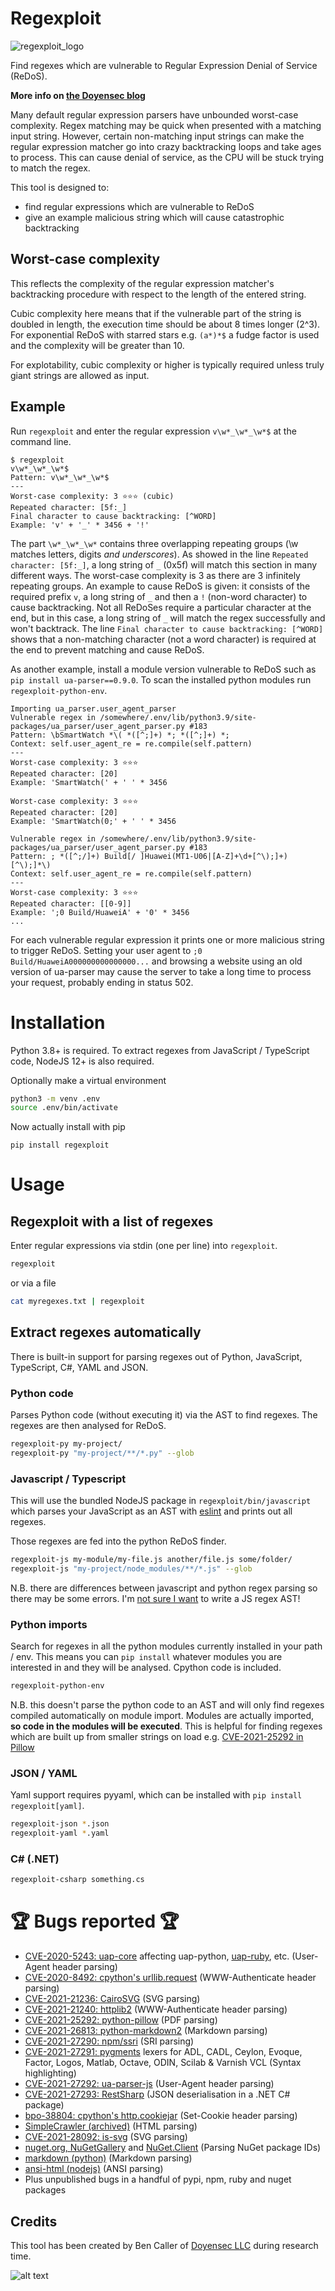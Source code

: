 # Regexploit

![regexploit_logo](https://user-images.githubusercontent.com/6027823/110626827-7f46db80-81a1-11eb-9a3d-3e3376bd9a4f.png)

Find regexes which are vulnerable to Regular Expression Denial of Service (ReDoS).

**More info on [the Doyensec blog](https://blog.doyensec.com/2021/03/11/regexploit.html)**

Many default regular expression parsers have unbounded worst-case complexity. Regex matching may be quick when presented with a matching input string. However, certain non-matching input strings can make the regular expression matcher go into crazy backtracking loops and take ages to process. This can cause denial of service, as the CPU will be stuck trying to match the regex.

This tool is designed to:
*  find regular expressions which are vulnerable to ReDoS
*  give an example malicious string which will cause catastrophic backtracking

## Worst-case complexity

This reflects the complexity of the regular expression matcher's backtracking procedure with respect to the length of the entered string.

Cubic complexity here means that if the vulnerable part of the string is doubled in length, the execution time should be about 8 times longer (2^3).
For exponential ReDoS with starred stars e.g. `(a*)*$` a fudge factor is used and the complexity will be greater than 10.

For explotability, cubic complexity or higher is typically required unless truly giant strings are allowed as input.

## Example

Run `regexploit` and enter the regular expression `v\w*_\w*_\w*$` at the command line.

```
$ regexploit
v\w*_\w*_\w*$
Pattern: v\w*_\w*_\w*$
---
Worst-case complexity: 3 ⭐⭐⭐ (cubic)
Repeated character: [5f:_]
Final character to cause backtracking: [^WORD]
Example: 'v' + '_' * 3456 + '!'
```

The part `\w*_\w*_\w*` contains three overlapping repeating groups (\w matches letters, digits *and underscores*). As showed in the line `Repeated character: [5f:_]`, a long string of `_` (0x5f) will match this section in many different ways. The worst-case complexity is 3 as there are 3 infinitely repeating groups. An example to cause ReDoS is given: it consists of the required prefix `v`, a long string of `_` and then a `!` (non-word character) to cause backtracking. Not all ReDoSes require a particular character at the end, but in this case, a long string of `_` will match the regex successfully and won't backtrack. The line `Final character to cause backtracking: [^WORD]` shows that a non-matching character (not a word character) is required at the end to prevent matching and cause ReDoS.

As another example, install a module version vulnerable to ReDoS such as `pip install ua-parser==0.9.0`.
To scan the installed python modules run `regexploit-python-env`.

```
Importing ua_parser.user_agent_parser
Vulnerable regex in /somewhere/.env/lib/python3.9/site-packages/ua_parser/user_agent_parser.py #183
Pattern: \bSmartWatch *\( *([^;]+) *; *([^;]+) *;
Context: self.user_agent_re = re.compile(self.pattern)
---
Worst-case complexity: 3 ⭐⭐⭐
Repeated character: [20]
Example: 'SmartWatch(' + ' ' * 3456

Worst-case complexity: 3 ⭐⭐⭐
Repeated character: [20]
Example: 'SmartWatch(0;' + ' ' * 3456

Vulnerable regex in /somewhere/.env/lib/python3.9/site-packages/ua_parser/user_agent_parser.py #183
Pattern: ; *([^;/]+) Build[/ ]Huawei(MT1-U06|[A-Z]+\d+[^\);]+)[^\);]*\)
Context: self.user_agent_re = re.compile(self.pattern)
---
Worst-case complexity: 3 ⭐⭐⭐
Repeated character: [[0-9]]
Example: ';0 Build/HuaweiA' + '0' * 3456
...
```

For each vulnerable regular expression it prints one or more malicious string to trigger ReDoS. Setting your user agent to `;0 Build/HuaweiA000000000000000...` and browsing a website using an old version of ua-parser may cause the server to take a long time to process your request, probably ending in status 502.

# Installation

Python 3.8+ is required. To extract regexes from JavaScript / TypeScript code, NodeJS 12+ is also required.

Optionally make a virtual environment

```bash
python3 -m venv .env
source .env/bin/activate
```

Now actually install with pip

```
pip install regexploit
```

# Usage

## Regexploit with a list of regexes

Enter regular expressions via stdin (one per line) into `regexploit`.

```bash
regexploit
```

or via a file

```bash
cat myregexes.txt | regexploit
```

## Extract regexes automatically

There is built-in support for parsing regexes out of Python, JavaScript, TypeScript, C#, YAML and JSON.
### Python code

Parses Python code (without executing it) via the AST to find regexes. The regexes are then analysed for ReDoS.

```bash
regexploit-py my-project/
regexploit-py "my-project/**/*.py" --glob
```
### Javascript / Typescript

This will use the bundled NodeJS package in `regexploit/bin/javascript` which parses your JavaScript as an AST with [eslint](https://github.com/typescript-eslint/typescript-eslint/tree/master/packages/parser) and prints out all regexes.

Those regexes are fed into the python ReDoS finder.

```bash
regexploit-js my-module/my-file.js another/file.js some/folder/
regexploit-js "my-project/node_modules/**/*.js" --glob
```

N.B. there are differences between javascript and python regex parsing so there may be some errors. I'm [not sure I want](https://hackernoon.com/the-madness-of-parsing-real-world-javascript-regexps-d9ee336df983) to write a JS regex AST!

### Python imports

Search for regexes in all the python modules currently installed in your path / env. This means you can `pip install` whatever modules you are interested in and they will be analysed. Cpython code is included.

```bash
regexploit-python-env
```

N.B. this doesn't parse the python code to an AST and will only find regexes compiled automatically on module import. Modules are actually imported, **so code in the modules will be executed**. This is helpful for finding regexes which are built up from smaller strings on load e.g. [CVE-2021-25292 in Pillow](https://github.com/python-pillow/Pillow/commit/3bce145966374dd39ce58a6fc0083f8d1890719c)

### JSON / YAML

Yaml support requires pyyaml, which can be installed with `pip install regexploit[yaml]`.

```bash
regexploit-json *.json
regexploit-yaml *.yaml
```
### C# (.NET)

```bash
regexploit-csharp something.cs
```
# :trophy: Bugs reported :trophy:

* [CVE-2020-5243: uap-core](https://github.com/ua-parser/uap-core/security/advisories/GHSA-cmcx-xhr8-3w9p) affecting uap-python, [uap-ruby](https://github.com/ua-parser/uap-ruby/security/advisories/GHSA-pcqq-5962-hvcw), etc. (User-Agent header parsing)
* [CVE-2020-8492: cpython's urllib.request](https://github.com/python/cpython/commit/0b297d4ff1c0e4480ad33acae793fbaf4bf015b4) (WWW-Authenticate header parsing)
* [CVE-2021-21236: CairoSVG](https://github.com/advisories/GHSA-hq37-853p-g5cf) (SVG parsing)
* [CVE-2021-21240: httplib2](https://github.com/httplib2/httplib2/security/advisories/GHSA-93xj-8mrv-444m) (WWW-Authenticate header parsing)
* [CVE-2021-25292: python-pillow](https://github.com/python-pillow/Pillow/commit/3bce145966374dd39ce58a6fc0083f8d1890719c) (PDF parsing)
* [CVE-2021-26813: python-markdown2](https://github.com/trentm/python-markdown2/pull/387) (Markdown parsing)
* [CVE-2021-27290: npm/ssri](https://doyensec.com/resources/Doyensec_Advisory_ssri_redos.pdf) (SRI parsing)
* [CVE-2021-27291: pygments](https://github.com/pygments/pygments/commit/2e7e8c4a7b318f4032493773732754e418279a14) lexers for ADL, CADL, Ceylon, Evoque, Factor, Logos, Matlab, Octave, ODIN, Scilab & Varnish VCL (Syntax highlighting)
* [CVE-2021-27292: ua-parser-js](https://github.com/faisalman/ua-parser-js/commit/809439e20e273ce0d25c1d04e111dcf6011eb566) (User-Agent header parsing)
* [CVE-2021-27293: RestSharp](https://github.com/restsharp/RestSharp/issues/1556) (JSON deserialisation in a .NET C# package)
* [bpo-38804: cpython's http.cookiejar](https://github.com/python/cpython/pull/17157) (Set-Cookie header parsing)
* [SimpleCrawler (archived)](https://doyensec.com/resources/Doyensec_Advisory_simplecrawler_redos.pdf) (HTML parsing)
* [CVE-2021-28092: is-svg](https://github.com/sindresorhus/is-svg/commit/01f8a087fab8a69c3ac9085fbb16035907ab6a5b) (SVG parsing)
* [nuget.org, NuGetGallery](https://github.com/NuGet/NuGetGallery/commit/25d2d3b32b2d9f0b1ca6e0a105b0210c2c4820f4) and [NuGet.Client](https://github.com/NuGet/NuGet.Client/commit/a0671e946ce71dc59def5cc8a67c6457d66f33bf) (Parsing NuGet package IDs)
* [markdown (python)](https://github.com/Python-Markdown/markdown/pull/1130) (Markdown parsing)
* [ansi-html (nodejs)](https://github.com/Tjatse/ansi-html/issues/19) (ANSI parsing)
* Plus unpublished bugs in a handful of pypi, npm, ruby and nuget packages

## Credits

This tool has been created by Ben Caller of [Doyensec LLC](https://www.doyensec.com) during research time. 

![alt text](https://doyensec.com/images/logo.svg "Doyensec Logo")
